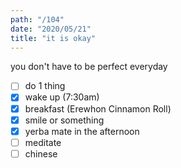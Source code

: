 ```yaml
---
path: "/104"
date: "2020/05/21"
title: "it is okay"
---
```


you don't have to be perfect everyday

- [ ] do 1 thing
- [x] wake up (7:30am)
- [x] breakfast (Erewhon Cinnamon Roll)
- [x] smile or something
- [x] yerba mate in the afternoon
- [ ] meditate
- [ ] chinese

